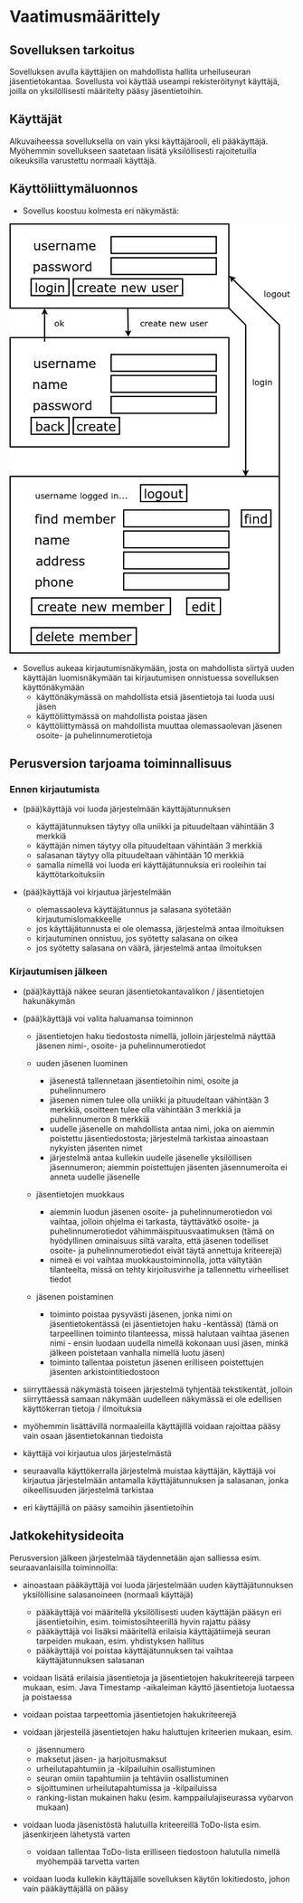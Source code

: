 # Vaatimusmäärittely

## Sovelluksen tarkoitus

Sovelluksen avulla käyttäjien on mahdollista hallita  urheiluseuran  jäsentietokantaa. Sovellusta voi käyttää useampi rekisteröitynyt käyttäjä, joilla on yksilöllisesti määritelty  pääsy jäsentietoihin. 

## Käyttäjät

Alkuvaiheessa sovelluksella on vain yksi käyttäjärooli, eli pääkäyttäjä. Myöhemmin sovellukseen saatetaan lisätä yksilöllisesti rajoitetuilla oikeuksilla varustettu normaali käyttäjä. 

## Käyttöliittymäluonnos

- Sovellus koostuu kolmesta eri näkymästä: 

<img src="https://github.com/2laJ2/ot-harjoitustyo/blob/master/JasentietokannanHallinta/dokumentaatio/kuvat/kayttoliittymaluonnos.png" width="500">

- Sovellus aukeaa kirjautumisnäkymään, josta on mahdollista siirtyä uuden käyttäjän luomisnäkymään tai kirjautumisen onnistuessa sovelluksen käyttönäkymään
  - käyttönäkymässä on mahdollista etsiä jäsentietoja tai luoda uusi jäsen 
  - käyttöliittymässä on mahdollista poistaa jäsen
  - käyttöliittymässä on mahdollista muuttaa olemassaolevan jäsenen osoite- ja puhelinnumerotietoja

## Perusversion tarjoama toiminnallisuus

### Ennen kirjautumista

- (pää)käyttäjä voi luoda järjestelmään käyttäjätunnuksen
  - käyttäjätunnuksen täytyy olla uniikki ja pituudeltaan vähintään 3 merkkiä
  - käyttäjän nimen täytyy olla pituudeltaan vähintään 3 merkkiä
  - salasanan täytyy olla pituudeltaan vähintään 10 merkkiä 
  - samalla nimellä voi luoda eri käyttäjätunnuksia eri rooleihin tai käyttötarkoituksiin

- (pää)käyttäjä voi kirjautua järjestelmään
  - olemassaoleva käyttäjätunnus ja salasana syötetään kirjautumislomakkeelle
  - jos käyttäjätunnusta ei ole olemassa, järjestelmä antaa ilmoituksen
  - kirjautuminen onnistuu, jos syötetty salasana on oikea
  - jos syötetty salasana on väärä, järjestelmä antaa ilmoituksen

### Kirjautumisen jälkeen

- (pää)käyttäjä näkee seuran jäsentietokantavalikon / jäsentietojen hakunäkymän

- (pää)käyttäjä voi valita haluamansa toiminnon
  - jäsentietojen haku tiedostosta nimellä, jolloin järjestelmä näyttää jäsenen nimi-, osoite- ja puhelinnumerotiedot 
  - uuden jäsenen luominen 
    - jäsenestä tallennetaan jäsentietoihin nimi, osoite ja puhelinnumero
    - jäsenen nimen tulee olla uniikki ja pituudeltaan vähintään 3 merkkiä, osoitteen tulee olla vähintään 3 merkkiä ja puhelinnumeron 8 merkkiä
    - uudelle jäsenelle on mahdollista antaa nimi, joka on aiemmin poistettu jäsentiedostosta; järjestelmä tarkistaa ainoastaan nykyisten jäsenten nimet
    - järjestelmä antaa kullekin uudelle jäsenelle yksilöllisen jäsennumeron; aiemmin poistettujen jäsenten jäsennumeroita ei anneta uudelle jäsenelle
  - jäsentietojen muokkaus
    - aiemmin luodun jäsenen osoite- ja puhelinnumerotiedon voi vaihtaa, jolloin ohjelma ei tarkasta, täyttävätkö osoite- ja puhelinnumerotiedot vähimmäispituusvaatimuksen
      (tämä on hyödyllinen ominaisuus siltä varalta, että jäsenen todelliset osoite- ja puhelinnumerotiedot eivät täytä annettuja kriteerejä)
    - nimeä ei voi vaihtaa muokkaustoiminnolla, jotta vältytään tilanteelta, missä on tehty kirjoitusvirhe ja tallennettu virheelliset tiedot

  - jäsenen poistaminen
    - toiminto poistaa pysyvästi jäsenen, jonka nimi on jäsentietokentässä (ei jäsentietojen haku -kentässä)
      (tämä on tarpeellinen toiminto tilanteessa, missä halutaan vaihtaa jäsenen nimi - ensin luodaan uudella nimellä kokonaan uusi jäsen, minkä jälkeen poistetaan vanhalla nimellä luotu jäsen)
    - toiminto tallentaa poistetun jäsenen erilliseen poistettujen jäsenten arkistointitiedostoon

- siirryttäessä näkymästä toiseen järjestelmä tyhjentää tekstikentät, jolloin siirryttäessä samaan näkymään uudelleen näkymässä ei ole edellisen käyttökerran tietoja / ilmoituksia

- myöhemmin lisättävillä normaaleilla käyttäjillä voidaan rajoittaa pääsy vain osaan jäsentietokannan tiedoista 

- käyttäjä voi kirjautua ulos järjestelmästä

- seuraavalla käyttökerralla järjestelmä muistaa käyttäjän, käyttäjä voi kirjautua järjestelmään antamalla käyttäjätunnuksen ja salasanan, jonka oikeellisuuden järjestelmä tarkistaa

- eri käyttäjillä on pääsy samoihin jäsentietoihin

## Jatkokehitysideoita

Perusversion jälkeen järjestelmää täydennetään ajan salliessa esim. seuraavanlaisilla toiminnoilla:

- ainoastaan pääkäyttäjä voi luoda järjestelmään uuden  käyttäjätunnuksen yksilöllisine salasanoineen (normaali käyttäjä)
  - pääkäyttäjä voi määritellä yksilöllisesti uuden käyttäjän pääsyn eri jäsentietoihin, esim. toimistosihteerillä hyvin rajattu pääsy
  - pääkäyttäjä voi lisäksi määritellä erilaisia käyttäjätiimejä seuran tarpeiden mukaan, esim. yhdistyksen hallitus
  - pääkäyttäjä voi poistaa käyttäjätunnuksen tai vaihtaa käyttäjätunnuksen salasanan

- voidaan lisätä erilaisia jäsentietoja ja jäsentietojen hakukriteerejä tarpeen mukaan, esim. Java Timestamp -aikaleiman käyttö jäsentietoja luotaessa ja poistaessa

- voidaan poistaa tarpeettomia jäsentietojen hakukriteerejä

- voidaan järjestellä jäsentietojen haku haluttujen kriteerien mukaan, esim.
  - jäsennumero
  - maksetut jäsen- ja harjoitusmaksut
  - urheilutapahtumiin ja -kilpailuihin osallistuminen
  - seuran omiin tapahtumiin ja tehtäviin osallistuminen
  - sijoittuminen urheilutapahtumissa ja -kilpailuissa
  - ranking-listan mukainen haku (esim. kamppailulajiseurassa vyöarvon mukaan)

- voidaan luoda jäsenistöstä halutuilla kriteereillä ToDo-lista esim. jäsenkirjeen lähetystä varten
  - voidaan tallentaa ToDo-lista erilliseen tiedostoon halutulla nimellä myöhempää tarvetta varten

- voidaan luoda kullekin käyttäjälle sovelluksen käytön lokitiedosto, johon vain pääkäyttäjällä on pääsy
